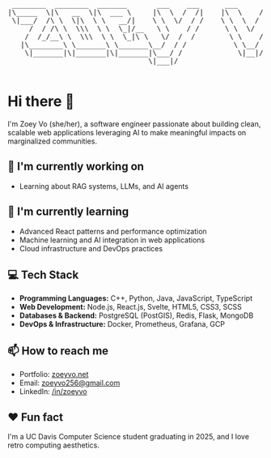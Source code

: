 <div align="center">

<pre>

 ________  ________  _______       ___    ___      ___      ___ ________     
|\_____  \|\   __  \|\  ___ \     |\  \  /  /|    |\  \    /  /|\   __  \    
 \|___/  /\ \  \|\  \ \   __/|    \ \  \/  / /    \ \  \  /  / | \  \|\  \   
     /  / /\ \  \\\  \ \  \_|/__   \ \    / /      \ \  \/  / / \ \  \\\  \  
    /  /_/__\ \  \\\  \ \  \_|\ \   \/  /  /        \ \    / /   \ \  \\\  \ 
   |\________\ \_______\ \_______\__/  / /           \ \__/ /     \ \_______\
    \|_______|\|_______|\|_______|\___/ /             \|__|/       \|_______|
                                 \|___|/                                     

</pre>

</div>


# Hi there 👋
I'm Zoey Vo (she/her), a software engineer passionate about building clean, scalable web applications leveraging AI to make meaningful impacts on marginalized communities.

## 🔭 I'm currently working on
- Learning about RAG systems, LLMs, and AI agents

## 🌱 I'm currently learning
- Advanced React patterns and performance optimization
- Machine learning and AI integration in web applications
- Cloud infrastructure and DevOps practices

## 💻 Tech Stack
- **Programming Languages:** C++, Python, Java, JavaScript, TypeScript
- **Web Development:** Node.js, React.js, Svelte, HTML5, CSS3, SCSS
- **Databases & Backend:** PostgreSQL (PostGIS), Redis, Flask, MongoDB
- **DevOps & Infrastructure:** Docker, Prometheus, Grafana, GCP

## 📫 How to reach me
- Portfolio: [zoeyvo.net](https://zoeyvo.net)
- Email: zoeyvo256@gmail.com
- LinkedIn: [/in/zoeyvo](https://www.linkedin.com/in/zoeyvo)

## ❤️ Fun fact
I'm a UC Davis Computer Science student graduating in 2025, and I love retro computing aesthetics.
